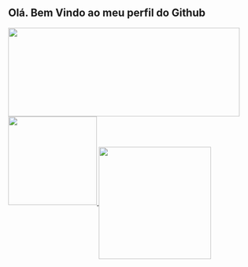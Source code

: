 ## Olá. Bem Vindo ao meu perfil do Github

<a href="https://github.com/TiagoAlbuquerqueSantos/github-readme-stats">
  <img height="180em" width="470em" src="https://github-readme-stats.vercel.app/api?username=TiagoAlbuquerqueSantos&show_icons=true&theme=tokyonight" />
</a>
<a href="https://github.com/TiagoAlbuquerqueSantos">
  <img height=180em src="https://github-readme-stats.vercel.app/api/top-langs?username=TiagoAlbuquerqueSantos&layout=compact&theme=tokyonight" />
</a>

<img height="228em" align="center" src="https://github-profile-summary-cards.vercel.app/api/cards/profile-details?username=TiagoAlbuquerqueSantos&theme=tokyonight" />

##

<img src="https://www.animatedimages.org/data/media/562/animated-line-image-0184.gif" width="1920" height="10" />
